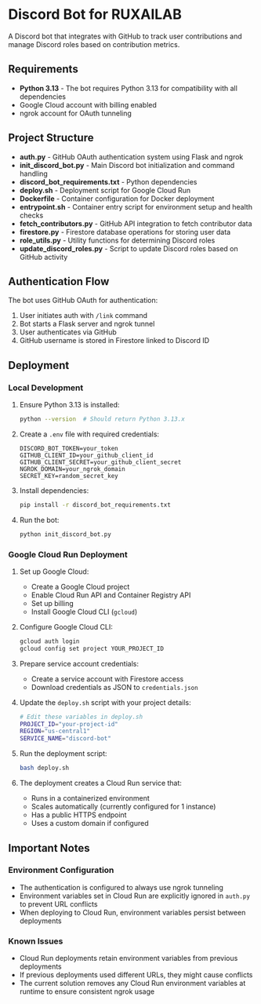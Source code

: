 # Discord Bot for RUXAILAB

A Discord bot that integrates with GitHub to track user contributions and manage Discord roles based on contribution metrics.

## Requirements

- **Python 3.13** - The bot requires Python 3.13 for compatibility with all dependencies
- Google Cloud account with billing enabled
- ngrok account for OAuth tunneling

## Project Structure

- **auth.py** - GitHub OAuth authentication system using Flask and ngrok
- **init_discord_bot.py** - Main Discord bot initialization and command handling
- **discord_bot_requirements.txt** - Python dependencies
- **deploy.sh** - Deployment script for Google Cloud Run
- **Dockerfile** - Container configuration for Docker deployment
- **entrypoint.sh** - Container entry script for environment setup and health checks
- **fetch_contributors.py** - GitHub API integration to fetch contributor data
- **firestore.py** - Firestore database operations for storing user data
- **role_utils.py** - Utility functions for determining Discord roles
- **update_discord_roles.py** - Script to update Discord roles based on GitHub activity

## Authentication Flow

The bot uses GitHub OAuth for authentication:
1. User initiates auth with `/link` command
2. Bot starts a Flask server and ngrok tunnel
3. User authenticates via GitHub
4. GitHub username is stored in Firestore linked to Discord ID

## Deployment

### Local Development

1. Ensure Python 3.13 is installed:
   ```bash
   python --version  # Should return Python 3.13.x
   ```

2. Create a `.env` file with required credentials:
   ```
   DISCORD_BOT_TOKEN=your_token
   GITHUB_CLIENT_ID=your_github_client_id
   GITHUB_CLIENT_SECRET=your_github_client_secret
   NGROK_DOMAIN=your_ngrok_domain
   SECRET_KEY=random_secret_key
   ```

3. Install dependencies:
   ```bash
   pip install -r discord_bot_requirements.txt
   ```

4. Run the bot:
   ```bash
   python init_discord_bot.py
   ```

### Google Cloud Run Deployment

1. Set up Google Cloud:
   - Create a Google Cloud project
   - Enable Cloud Run API and Container Registry API
   - Set up billing
   - Install Google Cloud CLI (`gcloud`)

2. Configure Google Cloud CLI:
   ```bash
   gcloud auth login
   gcloud config set project YOUR_PROJECT_ID
   ```

3. Prepare service account credentials:
   - Create a service account with Firestore access
   - Download credentials as JSON to `credentials.json`

4. Update the `deploy.sh` script with your project details:
   ```bash
   # Edit these variables in deploy.sh
   PROJECT_ID="your-project-id"
   REGION="us-central1"
   SERVICE_NAME="discord-bot"
   ```

5. Run the deployment script:
   ```bash
   bash deploy.sh
   ```

6. The deployment creates a Cloud Run service that:
   - Runs in a containerized environment
   - Scales automatically (currently configured for 1 instance)
   - Has a public HTTPS endpoint
   - Uses a custom domain if configured

## Important Notes

### Environment Configuration

- The authentication is configured to always use ngrok tunneling
- Environment variables set in Cloud Run are explicitly ignored in `auth.py` to prevent URL conflicts
- When deploying to Cloud Run, environment variables persist between deployments

### Known Issues

- Cloud Run deployments retain environment variables from previous deployments
- If previous deployments used different URLs, they might cause conflicts
- The current solution removes any Cloud Run environment variables at runtime to ensure consistent ngrok usage 